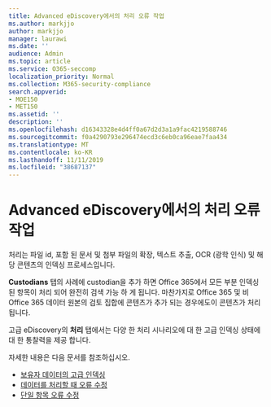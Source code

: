 ```yaml
---
title: Advanced eDiscovery에서의 처리 오류 작업
ms.author: markjjo
author: markjjo
manager: laurawi
ms.date: ''
audience: Admin
ms.topic: article
ms.service: O365-seccomp
localization_priority: Normal
ms.collection: M365-security-compliance
search.appverid:
- MOE150
- MET150
ms.assetid: ''
description: ''
ms.openlocfilehash: d16343328e4d4ff0a67d2d3a1a9fac4219588746
ms.sourcegitcommit: f0a4290793e296474ecd3c6eb0ca96eae7faa434
ms.translationtype: MT
ms.contentlocale: ko-KR
ms.lasthandoff: 11/11/2019
ms.locfileid: "38687137"
---
```

# <a name="work-with-processing-errors-in-advanced-ediscovery"></a>Advanced eDiscovery에서의 처리 오류 작업

처리는 파일 id, 포함 된 문서 및 첨부 파일의 확장, 텍스트 추출, OCR (광학 인식) 및 해당 콘텐츠의 인덱싱 프로세스입니다.  

**Custodians** 탭의 사례에 custodian을 추가 하면 Office 365에서 모든 부분 인덱싱된 항목이 처리 되어 완전히 검색 가능 하 게 됩니다. 마찬가지로 Office 365 및 비 Office 365 데이터 원본의 검토 집합에 콘텐츠가 추가 되는 경우에도이 콘텐츠가 처리 됩니다.

고급 eDiscovery의 **처리** 탭에서는 다양 한 처리 시나리오에 대 한 고급 인덱싱 상태에 대 한 통찰력을 제공 합니다.

자세한 내용은 다음 문서를 참조하십시오.

- [보유자 데이터의 고급 인덱싱](indexing-custodian-data.md)
- [데이터를 처리할 때 오류 수정](error-remediation.md)
- [단일 항목 오류 수정](single-item-error-remediation.md)
